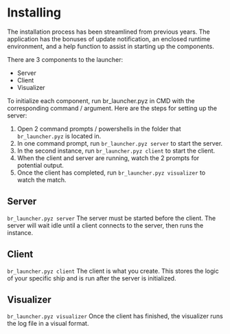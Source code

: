 # Installing

The installation process has been streamlined from previous years. The application
has the bonuses of update notification, an enclosed runtime environment, and a help
function to assist in starting up the components.

There are 3 components to the launcher:
- Server
- Client
- Visualizer

To initialize each component, run br_launcher.pyz in CMD with the corresponding command
/ argument. Here are the steps for setting up the server:
1. Open 2 command prompts / powershells in the folder that `br_launcher.pyz` is located in.
2. In one command prompt, run `br_launcher.pyz server` to start the server.
3. In the second instance, run `br_launcher.pyz client` to start the client.
4. When the client and server are running, watch the 2 prompts for potential output.
5. Once the client has completed, run `br_launcher.pyz visualizer` to watch the match.

## Server
`br_launcher.pyz server`
The server must be started before the client. The server will wait idle until a client
connects to the server, then runs the instance.

## Client
`br_launcher.pyz client`
The client is what you create. This stores the logic of your specific ship and is run after
the server is initialized. 

## Visualizer
`br_launcher.pyz visualizer`
Once the client has finished, the visualizer runs the log file in a visual format.